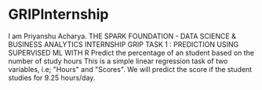 # GRIPInternship
I am Priyanshu Acharya.
THE SPARK FOUNDATION - DATA SCIENCE & BUSINESS ANALYTICS INTERNSHIP
GRIP TASK 1 : PREDICTION USING SUPERVISED ML WITH R
Predict the percentage of an student based on the number of study hours
This is a simple linear regression task of two variables, i.e; "Hours" and "Scores".
We will predict the score if the student studies for 9.25 hours/day.
